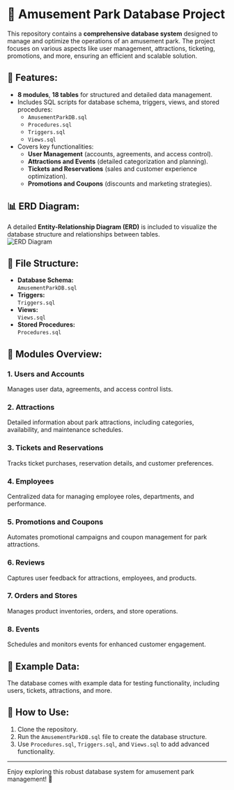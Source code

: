 # 🎢 Amusement Park Database Project  

This repository contains a **comprehensive database system** designed to manage and optimize the operations of an amusement park. The project focuses on various aspects like user management, attractions, ticketing, promotions, and more, ensuring an efficient and scalable solution.  

## 🚀 Features:  
- **8 modules**, **18 tables** for structured and detailed data management.  
- Includes SQL scripts for database schema, triggers, views, and stored procedures:  
  - `AmusementParkDB.sql`  
  - `Procedures.sql`  
  - `Triggers.sql`  
  - `Views.sql`  
- Covers key functionalities:  
  - **User Management** (accounts, agreements, and access control).  
  - **Attractions and Events** (detailed categorization and planning).  
  - **Tickets and Reservations** (sales and customer experience optimization).  
  - **Promotions and Coupons** (discounts and marketing strategies).  

## 📊 ERD Diagram:  
A detailed **Entity-Relationship Diagram (ERD)** is included to visualize the database structure and relationships between tables.  
![ERD Diagram](./root/diagram.png)  

## 📂 File Structure:  
- **Database Schema:**  
  `AmusementParkDB.sql`  
- **Triggers:**  
  `Triggers.sql`  
- **Views:**  
  `Views.sql`  
- **Stored Procedures:**  
  `Procedures.sql`  

## 📝 Modules Overview:  
### 1. Users and Accounts  
Manages user data, agreements, and access control lists.  
### 2. Attractions  
Detailed information about park attractions, including categories, availability, and maintenance schedules.  
### 3. Tickets and Reservations  
Tracks ticket purchases, reservation details, and customer preferences.  
### 4. Employees  
Centralized data for managing employee roles, departments, and performance.  
### 5. Promotions and Coupons  
Automates promotional campaigns and coupon management for park attractions.  
### 6. Reviews  
Captures user feedback for attractions, employees, and products.  
### 7. Orders and Stores  
Manages product inventories, orders, and store operations.  
### 8. Events  
Schedules and monitors events for enhanced customer engagement.  

## 📜 Example Data:  
The database comes with example data for testing functionality, including users, tickets, attractions, and more.

## 🎯 How to Use:  
1. Clone the repository.  
2. Run the `AmusementParkDB.sql` file to create the database structure.  
3. Use `Procedures.sql`, `Triggers.sql`, and `Views.sql` to add advanced functionality.  

---
Enjoy exploring this robust database system for amusement park management! 🎡
